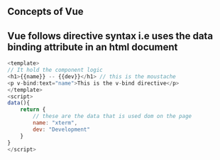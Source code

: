 ## Concepts of Vue
## Vue follows directive syntax i.e uses the data binding attribute in an html document
```js
<template>
// It hold the component logic
<h1>{{name}} -- {{dev}}</h1> // this is the moustache
<p v-bind:text="name">This is the v-bind directive</p>
</template>
<script>
data(){
    return {
        // these are the data that is used dom on the page
        name: "xterm",
        dev: "Development"
    }
}
</script>
```
